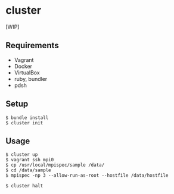 cluster
=======

[WIP]

## Requirements

- Vagrant
- Docker
- VirtualBox
- ruby, bundler
- pdsh

## Setup

```
$ bundle install
$ cluster init
```

## Usage

```
$ cluster up
$ vagrant ssh mpi0
$ cp /usr/local/mpispec/sample /data/
$ cd /data/sample
$ mpispec -np 3 --allow-run-as-root --hostfile /data/hostfile
```

```
$ cluster halt
```
